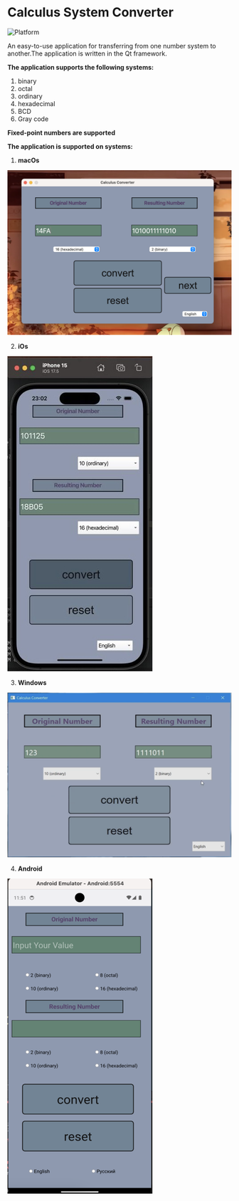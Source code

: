 # Calculus System Converter

![Platform](https://img.shields.io/static/v1?label=platform&message=macOS%20%7C%20windows%20%7C%20android%20%7C%20iOS&color=informational)

An easy-to-use application for transferring from one number system to another.The application is written in the Qt framework.

**The application supports the following systems:**
1. binary 
2. octal
3. ordinary
4. hexadecimal
5. BCD
6. Gray code

**Fixed-point numbers are supported**

**The application is supported on systems:**
1. **macOs**

  ![](./screenshots/macOs.png)

2. **iOs**

  ![](./screenshots/iOs.png)

3. **Windows**

  ![](./screenshots/windows.png)

4. **Android**

  ![](./screenshots/android.png)

